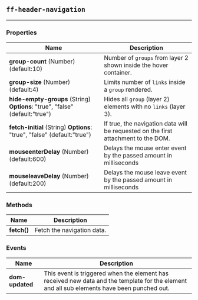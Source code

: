 ## `ff-header-navigation`
___
### Properties
| Name | Description |
| ---- | ----------- |
| **group-count** (Number) (default:10) | Number of `groups` from layer 2 shown inside the hover container. |
| **group-size** (Number) (default:4) | Limits number of `links` inside a `group` rendered. |
| **hide-empty-groups** (String) **Options**: "true", "false" (default:"true") | Hides all `group` (layer 2) elements with no `links` (layer 3). |
| **fetch-initial** (String) **Options**: "true", "false" (default:"true") | If true, the navigation data will be requested on the first attachment to the DOM. |
| **mouseenterDelay** (Number) (default:600) | Delays the mouse enter event by the passed amount in milliseconds |
| **mouseleaveDelay** (Number) (default:200) | Delays the mouse leave event by the passed amount in milliseconds |

### Methods
| Name | Description |
| ---- | ----------- |
| **fetch()** | Fetch the navigation data. |

### Events
| Name | Description |
| ---- | ----------- |
| **dom-updated** | This event is triggered when the element has received new data and the template for the element and all sub elements have been punched out. |
